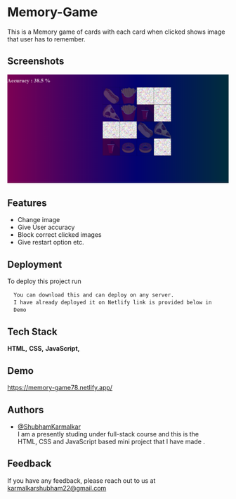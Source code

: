 
# Memory-Game

This is a Memory game of cards with each card when clicked shows image that user has to remember.


## Screenshots

<kbd>![App Screenshot](https://github.com/Shubham-Karmalkar/Javascript-Memory-Game/blob/main/images/Screenshot%20(756).png)</kbd>

  
## Features

- Change image
- Give User accuracy
- Block correct clicked images
- Give restart option etc.

  
## Deployment

To deploy this project run

```bash
  You can download this and can deploy on any server. 
  I have already deployed it on Netlify link is provided below in
  Demo
```

  
## Tech Stack

**HTML,**
**CSS,**
**JavaScript,**

  
## Demo

https://memory-game78.netlify.app/



  
## Authors

- [@ShubhamKarmalkar](https://github.com/Shubham-Karmalkar)  
    I am a presently studing under full-stack course and this is the  
    HTML, CSS and JavaScript based mini project that I have made .

  
## Feedback

If you have any feedback, please reach out to us at karmalkarshubham22@gmail.com

  
